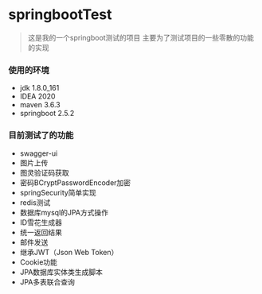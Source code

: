 # springbootTest

> 这是我的一个springboot测试的项目
> 主要为了测试项目的一些零散的功能的实现

###  使用的环境
- jdk 1.8.0_161
- IDEA 2020
- maven 3.6.3
- springboot 2.5.2

### 目前测试了的功能
- swagger-ui
- 图片上传
- 图灵验证码获取
- 密码BCryptPasswordEncoder加密
- springSecurity简单实现
- redis测试
- 数据库mysql的JPA方式操作
- ID雪花生成器
- 统一返回结果
- 邮件发送
- 继承JWT（Json Web Token）
- Cookie功能
- JPA数据库实体类生成脚本
- JPA多表联合查询

